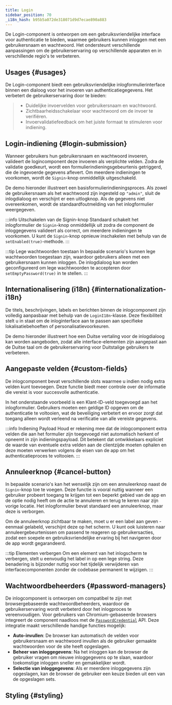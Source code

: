 ```yaml
---
title: Login
sidebar_position: 70
_i18n_hash: b95b5a072de318071d9d7ecae890a883
---
```

<DocChip chip='shadow' />
<DocChip chip='name' label="dwc-login" />
<DocChip chip='since' label='24.01' />
<JavadocLink type="login" location="com/webforj/component/login/Login" top='true'/>

De Login-component is ontworpen om een gebruiksvriendelijke interface voor authenticatie te bieden, waarmee gebruikers kunnen inloggen met een gebruikersnaam en wachtwoord. Het ondersteunt verschillende aanpassingen om de gebruikerservaring op verschillende apparaten en in verschillende regio's te verbeteren.

<ComponentDemo 
path='/webforj/loginbasic?' 
javaE='https://raw.githubusercontent.com/webforj/webforj-documentation/refs/heads/main/src/main/java/com/webforj/samples/views/login/LoginBasicView.java'
height = '450px'
/>

## Usages {#usages}

De Login-component biedt een gebruiksvriendelijke inlogformulierinterface binnen een dialoog voor het invoeren van authenticatiegegevens. Het verbetert de gebruikerservaring door te bieden:
   >- Duidelijke invoervelden voor gebruikersnaam en wachtwoord.
   >- Zichtbaarheidsschakelaar voor wachtwoord om de invoer te verifiëren.
   >- Invoervalidatiefeedback om het juiste formaat te stimuleren voor indiening.

## Login-indiening {#login-submission}

Wanneer gebruikers hun gebruikersnaam en wachtwoord invoeren, valideert de logincomponent deze invoeren als verplichte velden. Zodra de validatie goedkeurt, wordt een formulierindieningsgebeurtenis getriggerd, die de ingevoerde gegevens aflevert. Om meerdere indieningen te voorkomen, wordt de `Signin`-knop onmiddellijk uitgeschakeld.

De demo hieronder illustreert een basisformulierindieningsproces. Als zowel de gebruikersnaam als het wachtwoord zijn ingesteld op `"admin"`, sluit de inlogdialoog en verschijnt er een uitlogknop. Als de gegevens niet overeenkomen, wordt de standaardfoutmelding van het inlogformulier weergegeven.

<ComponentDemo 
path='/webforj/loginsubmission?' 
javaE='https://raw.githubusercontent.com/webforj/webforj-documentation/refs/heads/main/src/main/java/com/webforj/samples/views/login/LoginSubmissionView.java'
height = '450px'
/>

:::info Uitschakelen van de Signin-knop
Standaard schakelt het inlogformulier de `Signin`-knop onmiddellijk uit zodra de component de inloggegevens valideert als correct, om meerdere indieningen te voorkomen. U kunt de `Signin`-knop opnieuw inschakelen met behulp van de `setEnabled(true)`-methode.
:::

:::tip Lege wachtwoorden toestaan
In bepaalde scenario's kunnen lege wachtwoorden toegestaan zijn, waardoor gebruikers alleen met een gebruikersnaam kunnen inloggen. De inlogdialoog kan worden geconfigureerd om lege wachtwoorden te accepteren door `setEmptyPassword(true)` in te stellen.
:::

## Internationalisering (i18n) {#internationalization-i18n}

De titels, beschrijvingen, labels en berichten binnen de inlogcomponent zijn volledig aanpasbaar met behulp van de `LoginI18n`-klasse. Deze flexibiliteit stelt u in staat om de inloginterface aan te passen aan specifieke lokalisatiebehoeften of personalisatievoorkeuren.

De demo hieronder illustreert hoe een Duitse vertaling voor de inlogdialoog kan worden aangeboden, zodat alle interface-elementen zijn aangepast aan de Duitse taal om de gebruikerservaring voor Duitstalige gebruikers te verbeteren.

<ComponentDemo 
path='/webforj/logininternationalization?' 
javaE='https://raw.githubusercontent.com/webforj/webforj-documentation/refs/heads/main/src/main/java/com/webforj/samples/views/login/LoginInternationalizationView.java'
height = '500px'
/>

## Aangepaste velden {#custom-fields}

De inlogcomponent bevat verschillende slots waarmee u indien nodig extra velden kunt toevoegen. Deze functie biedt meer controle over de informatie die vereist is voor succesvolle authenticatie.

In het onderstaande voorbeeld is een Klant-ID-veld toegevoegd aan het inlogformulier. Gebruikers moeten een geldige ID opgeven om de authenticatie te voltooien, wat de beveiliging verbetert en ervoor zorgt dat toegang alleen wordt verleend na verificatie van alle vereiste gegevens.

<ComponentDemo 
path='/webforj/logincustomfields?' 
javaE='https://raw.githubusercontent.com/webforj/webforj-documentation/refs/heads/main/src/main/java/com/webforj/samples/views/login/LoginCustomFieldsView.java'
cssURL='/css/login/loginCustomFields.css'
height = '700px'
/>

:::info Indiening Payload
Houd er rekening mee dat de inlogcomponent extra velden die aan het formulier zijn toegevoegd niet automatisch herkent of opneemt in zijn indieningspayload. Dit betekent dat ontwikkelaars expliciet de waarde van eventuele extra velden aan de clientzijde moeten ophalen en deze moeten verwerken volgens de eisen van de app om het authenticatieproces te voltooien.
:::

## Annuleerknop {#cancel-button}

In bepaalde scenario's kan het wenselijk zijn om een annuleerknop naast de `Signin`-knop toe te voegen. Deze functie is vooral nuttig wanneer een gebruiker probeert toegang te krijgen tot een beperkt gebied van de app en de optie nodig heeft om de actie te annuleren en terug te keren naar zijn vorige locatie. Het inlogformulier bevat standaard een annuleerknop, maar deze is verborgen.

Om de annuleerknop zichtbaar te maken, moet u er een label aan geven - eenmaal gelabeld, verschijnt deze op het scherm. U kunt ook luisteren naar annuleergebeurtenissen om passend te reageren op gebruikersacties, zodat een soepele en gebruiksvriendelijke ervaring bij het navigeren door de app wordt gegarandeerd.

<ComponentDemo 
path='/webforj/logincancelbutton?' 
javaE='https://raw.githubusercontent.com/webforj/webforj-documentation/refs/heads/main/src/main/java/com/webforj/samples/views/login/LoginCancelButtonView.java'
height = '450px'
/>

:::tip Elementen verbergen
Om een element van het inlogscherm te verbergen, stelt u eenvoudig het label in op een lege string. Deze benadering is bijzonder nuttig voor het tijdelijk verwijderen van interfacecomponenten zonder de codebase permanent te wijzigen.
:::

## Wachtwoordbeheerders {#password-managers}

De inlogcomponent is ontworpen om compatibel te zijn met browsergebaseerde wachtwoordbeheerders, waardoor de gebruikerservaring wordt verbeterd door het inlogproces te vereenvoudigen. Voor gebruikers van Chromium-gebaseerde browsers integreert de component naadloos met de [`PasswordCredential`](https://developer.mozilla.org/en-US/docs/Web/API/PasswordCredential) API. Deze integratie maakt verschillende handige functies mogelijk:

- **Auto-invullen**: De browser kan automatisch de velden voor gebruikersnaam en wachtwoord invullen als de gebruiker gemaakte wachtwoorden voor de site heeft opgeslagen.
- **Beheer van inloggegevens**: Na het inloggen kan de browser de gebruiker vragen om nieuwe inloggegevens op te slaan, waardoor toekomstige inloggen sneller en gemakkelijker wordt.
- **Selectie van inloggegevens**: Als er meerdere inloggegevens zijn opgeslagen, kan de browser de gebruiker een keuze bieden uit een van de opgeslagen sets.

## Styling {#styling}

<TableBuilder name="Login" />
